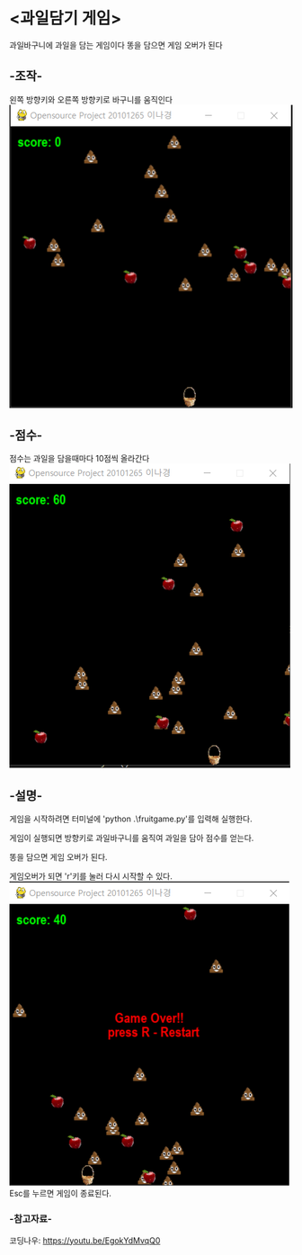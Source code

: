 # <과일담기 게임>
과일바구니에 과일을 담는 게임이다
똥을 담으면 게임 오버가 된다

## -조작-
왼쪽 방향키와 오른쪽 방향키로 바구니를 움직인다
![GameStart](https://github.com/nakong29/OpenSourceProject/blob/main/GameStart.png?raw=true)

## -점수-
점수는 과일을 담을때마다 10점씩 올라간다
![GamePlay](https://github.com/nakong29/OpenSourceProject/blob/main/GamePlay.png?raw=true)

## -설명-
게임을 시작하려면 터미널에 'python .\fruitgame.py'를 입력해 실행한다.

게임이 실행되면 방향키로 과일바구니를 움직여 과일을 담아 점수를 얻는다.

똥을 담으면 게임 오버가 된다.

게임오버가 되면 'r'키를 눌러 다시 시작할 수 있다.
![GameOver](https://github.com/nakong29/OpenSourceProject/blob/main/GameOver.png?raw=true)
Esc를 누르면 게임이 종료된다.

### -참고자료-
코딩나우: https://youtu.be/EgokYdMvqQ0